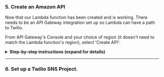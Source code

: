 
### 5. Create an Amazon API

Now that our Lambda function has been created and is working. There needs to be an API Gateway integration set up so Lambda can have a path to Twilio.

From API Gateway's Console and your choice of region (it doesn't need to match the Lambda function's region), select 'Create API':

<details>
<summary><strong>Step-by-step instructions (expand for details)</strong></summary><p>

1. From the AWS Management Console, choose **Services** then select **API Gateway**.

![](IMAGES/api-1.png)

2. Create a new API. The API in this example is the name is **ProductAssistantAPI**.

![](IMAGES/api-2.png)

3. Enter ***table name above*** for the **Table name**. This field is case sensitive.

![](IMAGES/api-3.png)

4. In **Actions** click on **Create Resource**.

![](IMAGES/api-3.png)

5. Enter a **Resource Name** and the **Resource Path** will be autofilled as the same.  Leave Configure as proxy resource and Enable API Gateway CORS as blank. Click **Create Resource**.

![](IMAGES/api-4.png)

6. Click on the newly created resouce and click on **Actions**.  Select **Create Method**.

![](IMAGES/api-5.png)

7. Select **Post** and click the **check mark**.  For integration type, select **Lambda Function**.  **Use Lambda Proxy integration** should be left unchecked.  The **Region** must be the same as the Product_Assistant Lambda function created earlier.  Select **Product_Assistant** as the **Lambda Function**.  Keep **Use Default Timeout**.  Hit save and accept the warning after it pops up.

![](IMAGES/api-6.png)

<!-- NEED IMAGE FOR THIS -->
    ![Create table screenshot](../images/ddb-create-table.png)

1. Scroll to the bottom of the Overview section of your new table and note the **ARN**. You will use this in the next section.

</p></details>

---

### 6. Set up a Twilio SNS Project.

